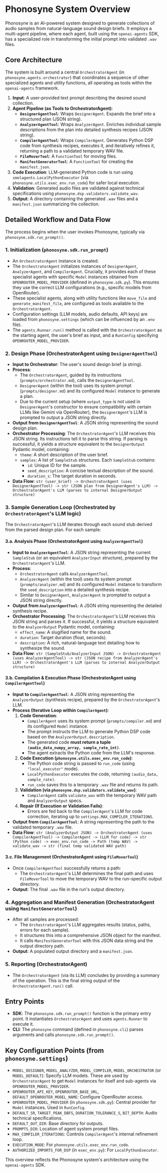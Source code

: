 # Phonosyne System Overview

Phonosyne is an AI-powered system designed to generate collections of audio samples from natural-language sound design briefs. It employs a multi-agent pipeline, where each agent, built using the `openai-agents` SDK, has a specialized role in transforming the initial prompt into validated `.wav` files.

## Core Architecture

The system is built around a central `OrchestratorAgent` (in `phonosyne.agents.orchestrator`) that coordinates a sequence of other specialized agents and utility functions, all operating as tools within the `openai-agents` framework.

1. **Input**: A user-provided text prompt describing the desired sound collection.
2. **Agent Pipeline (as Tools to OrchestratorAgent)**:
   - **`DesignerAgentTool`**: Wraps `DesignerAgent`. Expands the brief into a structured plan (JSON string).
   - **`AnalyzerAgentTool`**: Wraps `AnalyzerAgent`. Enriches individual sample descriptions from the plan into detailed synthesis recipes (JSON string).
   - **`CompilerAgentTool`**: Wraps `CompilerAgent`. Generates Python DSP code from synthesis recipes, executes it, and iteratively refines it, returning a path to a validated temporary WAV file.
   - **`FileMoverTool`**: A `FunctionTool` for moving files.
   - **`ManifestGeneratorTool`**: A `FunctionTool` for creating the `manifest.json`.
3. **Code Execution**: LLM-generated Python code is run using `smolagents.LocalPythonExecutor` (via `phonosyne.utils.exec_env.run_code`) for safer local execution.
4. **Validation**: Generated audio files are validated against technical specifications using `phonosyne.dsp.validators.validate_wav`.
5. **Output**: A directory containing the generated `.wav` files and a `manifest.json` summarizing the collection.

## Detailed Workflow and Data Flow

The process begins when the user invokes Phonosyne, typically via `phonosyne.sdk.run_prompt()`.

### 1. Initialization (`phonosyne.sdk.run_prompt`)

- An `OrchestratorAgent` instance is created.
- The `OrchestratorAgent` initializes instances of `DesignerAgent`, `AnalyzerAgent`, and `CompilerAgent`. Crucially, it provides each of these specialist agents with specific `Model` instances obtained from `OPENROUTER_MODEL_PROVIDER` (defined in `phonosyne.sdk.py`). This ensures they use the correct LLM configurations (e.g., specific models from OpenRouter).
- These specialist agents, along with utility functions like `move_file` and `generate_manifest_file`, are configured as tools available to the `OrchestratorAgent`.
- Configuration settings (LLM models, audio defaults, API keys) are loaded from `phonosyne.settings` (which can be influenced by an `.env` file).
- The `agents.Runner.run()` method is called with the `OrchestratorAgent` as the starting agent, the user's brief as input, and a `RunConfig` specifying `OPENROUTER_MODEL_PROVIDER`.

### 2. Design Phase (OrchestratorAgent using `DesignerAgentTool`)

- **Input to Orchestrator**: The user's sound design brief (a string).
- **Process**:
  - The `OrchestratorAgent`, guided by its instructions (`prompts/orchestrator.md`), calls the `DesignerAgentTool`.
  - `DesignerAgent` (within the tool) uses its system prompt (`prompts/designer.md`) and its configured `Model` instance to generate a plan.
  - Due to the current setup (where `output_type` is not used in `DesignerAgent`'s constructor to ensure compatibility with certain LLMs like Gemini via OpenRouter), the `DesignerAgent`'s LLM is prompted to output a JSON string directly.
- **Output from `DesignerAgentTool`**: A JSON string representing the sound design plan.
- **Orchestrator Processing**: The `OrchestratorAgent`'s LLM receives this JSON string. Its instructions tell it to parse this string. If parsing is successful, it yields a structure equivalent to the `DesignerOutput` Pydantic model, containing:
  - `theme`: A short description of the user brief.
  - `samples`: A list of `SampleStub` structures. Each `SampleStub` contains:
    - `id`: Unique ID for the sample.
    - `seed_description`: A concise textual description of the sound.
    - `duration_s`: The target duration in seconds.
- **Data Flow**: `str (user_brief) -> OrchestratorAgent (uses DesignerAgentTool) -> str (JSON plan from DesignerAgent's LLM) -> OrchestratorAgent's LLM (parses to internal DesignerOutput structure)`

### 3. Sample Generation Loop (Orchestrated by `OrchestratorAgent`'s LLM logic)

The `OrchestratorAgent`'s LLM iterates through each sound stub derived from the parsed design plan. For each sample:

#### 3.a. Analysis Phase (OrchestratorAgent using `AnalyzerAgentTool`)

- **Input to `AnalyzerAgentTool`**: A JSON string representing the current `SampleStub` (or an equivalent `AnalyzerInput` structure), prepared by the `OrchestratorAgent`'s LLM.
- **Process**:
  - `OrchestratorAgent` calls `AnalyzerAgentTool`.
  - `AnalyzerAgent` (within the tool) uses its system prompt (`prompts/analyzer.md`) and its configured `Model` instance to transform the `seed_description` into a detailed synthesis recipe.
  - Similar to `DesignerAgent`, `AnalyzerAgent` is prompted to output a JSON string directly.
- **Output from `AnalyzerAgentTool`**: A JSON string representing the detailed synthesis recipe.
- **Orchestrator Processing**: The `OrchestratorAgent`'s LLM receives this JSON string and parses it. If successful, it yields a structure equivalent to the `AnalyzerOutput` Pydantic model, containing:
  - `effect_name`: A slugified name for the sound.
  - `duration`: Target duration (float, seconds).
  - `description`: A rich, natural-language text detailing how to synthesize the sound.
- **Data Flow**: `str (SampleStub/AnalyzerInput JSON) -> OrchestratorAgent (uses AnalyzerAgentTool) -> str (JSON recipe from AnalyzerAgent's LLM) -> OrchestratorAgent's LLM (parses to internal AnalyzerOutput structure)`

#### 3.b. Compilation & Execution Phase (OrchestratorAgent using `CompilerAgentTool`)

- **Input to `CompilerAgentTool`**: A JSON string representing the `AnalyzerOutput` (synthesis recipe), prepared by the `OrchestratorAgent`'s LLM.
- **Process (Iterative Loop within `CompilerAgent`)**:
  1. **Code Generation**:
     - `CompilerAgent` uses its system prompt (`prompts/compiler.md`) and its configured `Model` instance.
     - The prompt instructs the LLM to generate Python DSP code based on the `AnalyzerOutput.description`.
     - The generated code **must return a tuple `(audio_data_numpy_array, sample_rate_int)`**.
     - The agent extracts the Python code from the LLM's response.
  2. **Code Execution (`phonosyne.utils.exec_env.run_code`)**:
     - The Python code string is passed to `run_code` (using `"local_executor"` mode).
     - `LocalPythonExecutor` executes the code, returning `(audio_data, sample_rate)`.
     - `run_code` saves this to a temporary `.wav` file and returns its path.
  3. **Validation (via `phonosyne.dsp.validators.validate_wav`)**:
     - `CompilerAgent` calls `validate_wav` with the temporary WAV path and `AnalyzerOutput` specs.
  4. **Repair (If Execution or Validation Fails)**:
     - Errors are fed back to the `CompilerAgent`'s LLM for code correction, iterating up to `settings.MAX_COMPILER_ITERATIONS`.
- **Output from `CompilerAgentTool`**: A string representing the path to the validated temporary `.wav` file.
- **Data Flow**: `str (AnalyzerOutput JSON) -> OrchestratorAgent (uses CompilerAgentTool) -> CompilerAgent -> (LLM for code) -> str (Python code) -> exec_env.run_code -> Path (temp WAV) -> validate_wav -> str (final temp validated WAV path)`

#### 3.c. File Management (OrchestratorAgent using `FileMoverTool`)

- Once `CompilerAgentTool` successfully returns a path:
  - The `OrchestratorAgent`'s LLM determines the final path and uses `FileMoverTool` to move the temporary WAV to the run-specific output directory.
- **Output**: The final `.wav` file in the run's output directory.

### 4. Aggregation and Manifest Generation (OrchestratorAgent using `ManifestGeneratorTool`)

- After all samples are processed:
  - The `OrchestratorAgent`'s LLM aggregates results (status, paths, errors for each sample).
  - It structures this into a comprehensive JSON object for the manifest.
  - It calls `ManifestGeneratorTool` with this JSON data string and the output directory path.
- **Output**: A populated output directory and a `manifest.json`.

### 5. Reporting (OrchestratorAgent)

- The `OrchestratorAgent` (via its LLM) concludes by providing a summary of the operation. This is the final string output of the `OrchestratorAgent.run()` call.

## Entry Points

- **SDK**: The `phonosyne.sdk.run_prompt()` function is the primary entry point. It instantiates `OrchestratorAgent` and uses `agents.Runner` to execute it.
- **CLI**: The `phonosyne` command (defined in `phonosyne.cli`) parses arguments and calls `phonosyne.sdk.run_prompt()`.

## Key Configuration Points (from `phonosyne.settings`)

- `MODEL_DESIGNER`, `MODEL_ANALYZER`, `MODEL_COMPILER`, `MODEL_ORCHESTRATOR` (or `MODEL_DEFAULT`): Specify LLM models. These are used by `OrchestratorAgent` to get `Model` instances for itself and sub-agents via `OPENROUTER_MODEL_PROVIDER`.
- `OPENROUTER_API_KEY`, `OPENROUTER_BASE_URL`, `DEFAULT_OPENROUTER_MODEL_NAME`: Configure OpenRouter access.
- `OPENROUTER_MODEL_PROVIDER` (in `phonosyne.sdk.py`): Central provider for `Model` instances. Used in `RunConfig`.
- `DEFAULT_SR`, `TARGET_PEAK_DBFS`, `DURATION_TOLERANCE_S`, `BIT_DEPTH`: Audio technical specifications.
- `DEFAULT_OUT_DIR`: Base directory for outputs.
- `PROMPTS_DIR`: Location of agent system prompt files.
- `MAX_COMPILER_ITERATIONS`: Controls `CompilerAgent`'s internal refinement loop.
- `EXECUTION_MODE`: For `phonosyne.utils.exec_env.run_code`.
- `AUTHORIZED_IMPORTS_FOR_DSP` (in `exec_env.py`): For `LocalPythonExecutor`.

This overview reflects the Phonosyne system's architecture using the `openai-agents` SDK.

